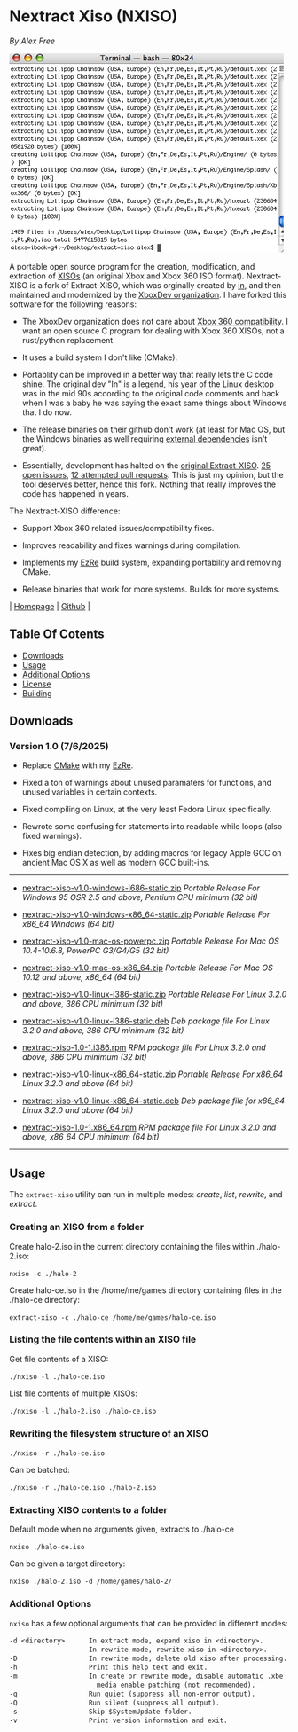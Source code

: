 # Nextract Xiso (NXISO)

_By Alex Free_

![lollipop-chainsaw-ppc](images/lollipop-chainsaw-ppc.png)

A portable open source program for the creation, modification, and extraction of [XISOs](https://consolemods.org/wiki/Xbox:Playing_Game_Backups#%22XISO%22) (an original Xbox and Xbox 360 ISO format). Nextract-XISO is a fork of Extract-XISO, which was orginally created by [in](mailto:in@fishtank.com), and then maintained and modernized by the [XboxDev organization](https://github.com/XboxDev/XboxDev). I have forked this software for the following reasons:

* The XboxDev organization does not care about [Xbox 360 compatibility](https://github.com/XboxDev/extract-xiso/issues/28#issuecomment-593974716). I want an open source C program for dealing with Xbox 360 XISOs, not a rust/python replacement.

* It uses a build system I don't like (CMake).

* Portablity can be improved in a better way that really lets the C code shine. The original dev "In" is a legend, his year of the Linux desktop was in the mid 90s according to the original code comments and back when I was a baby he was saying the exact same things about Windows that I do now.

* The release binaries on their github don't work (at least for Mac OS, but the Windows binaries as well requiring [external dependencies](https://github.com/XboxDev/extract-xiso/issues/86) isn't great).

* Essentially, development has halted on the [original Extract-XISO](https://github.com/XboxDev/extract-xiso). [25 open issues](https://github.com/XboxDev/extract-xiso/issues), [12 attempted pull requests](https://github.com/XboxDev/extract-xiso/pulls). This is just my opinion, but the tool deserves better, hence this fork. Nothing that really improves the code has happened in years.

The Nextract-XISO difference:

* Support Xbox 360 related issues/compatibility fixes.

* Improves readability and fixes warnings during compilation.

* Implements my [EzRe](https://github.com/alex-free/ezre) build system, expanding portability and removing CMake.

* Release binaries that work for more systems. Builds for more systems.

| [Homepage](https://alex-free.github.io/nxiso) | [Github](https://github.com/alex-free/extract-xiso) |

## Table Of Cotents

* [Downloads](#downloads)
* [Usage](#usage)
* [Additional Options](#additional-options)
* [License](license.md)
* [Building](build.md)

## Downloads

### Version 1.0 (7/6/2025)

* Replace [CMake](https://cmake.org) with my [EzRe](https://github.com/alex-free/ezre).

* Fixed a ton of warnings about unused paramaters for functions, and unused variables in certain contexts.

* Fixed compiling on Linux, at the very least Fedora Linux specifically.

* Rewrote some confusing for statements into readable while loops (also fixed warnings).

* Fixes big endian detection, by adding macros for legacy Apple GCC on ancient Mac OS X as well as modern GCC built-ins.

----------------------------------------------------

* [nextract-xiso-v1.0-windows-i686-static.zip](https://github.com/alex-free/extract-xiso/releases/download/v1.0/nextract-xiso-v1.0-windows-i686-static.zip) _Portable Release For Windows 95 OSR 2.5 and above, Pentium CPU minimum (32 bit)_

* [nextract-xiso-v1.0-windows-x86\_64-static.zip](https://github.com/alex-free/extract-xiso/releases/download/v1.0/nextract-xiso-v1.0-windows-x86_64-static.zip) _Portable Release For x86\_64 Windows (64 bit)_

* [nextract-xiso-v1.0-mac-os-powerpc.zip](https://github.com/alex-free/extract-xiso/releases/download/v1.0/nextract-xiso-v1.0-mac-os-powerpc.zip) _Portable Release For Mac OS 10.4-10.6.8, PowerPC G3/G4/G5 (32 bit)_

* [nextract-xiso-v1.0-mac-os-x86\_64.zip](https://github.com/alex-free/extract-xiso/releases/download/v1.0/nextract-xiso-v1.0-mac-os-x86_64.zip) _Portable Release For Mac OS 10.12 and above, x86\_64 (64 bit)_

* [nextract-xiso-v1.0-linux-i386-static.zip](https://github.com/alex-free/extract-xiso/releases/download/v1.0/nextract-xiso-v1.0-linux-i386-static.zip) _Portable Release For Linux 3.2.0 and above, 386 CPU minimum (32 bit)_

* [nextract-xiso-v1.0-linux-i386-static.deb](https://github.com/alex-free/extract-xiso/releases/download/v1.0/nextract-xiso-v1.0-linux-i386-static.deb) _Deb package file For Linux 3.2.0 and above, 386 CPU minimum (32 bit)_

* [nextract-xiso-1.0-1.i386.rpm](https://github.com/alex-free/extract-xiso/releases/download/v1.0/nextract-xiso-1.0-1.i386.rpm) _RPM package file For Linux 3.2.0 and above, 386 CPU minimum (32 bit)_

* [nextract-xiso-v1.0-linux-x86\_64-static.zip](https://github.com/alex-free/extract-xiso/releases/download/v1.0/nextract-xiso-v1.0-linux-x86_64-static.zip) _Portable Release For x86\_64 Linux 3.2.0 and above (64 bit)_

* [nextract-xiso-v1.0-linux-x86\_64-static.deb](https://github.com/alex-free/extract-xiso/releases/download/v1.0/nextract-xiso-v1.0-linux-x86_64-static.deb) _Deb package file for x86_64 Linux 3.2.0 and above (64 bit)_

* [nextract-xiso-1.0-1.x86\_64.rpm](https://github.com/alex-free/extract-xiso/releases/download/v1.0/nextract-xiso-1.0-1.x86_64.rpm) _RPM package file For Linux 3.2.0 and above, x86_64 CPU minimum (64 bit)_

---------------------------------------


## Usage

The `extract-xiso` utility can run in multiple modes: *create*, *list*, *rewrite*, and *extract*.

### Creating an XISO from a folder

Create halo-2.iso in the current directory containing the files within ./halo-2.iso:

`nxiso -c ./halo-2`

Create halo-ce.iso in the /home/me/games directory containing files in the ./halo-ce directory:

`extract-xiso -c ./halo-ce /home/me/games/halo-ce.iso`

### Listing the file contents within an XISO file

Get file contents of a XISO:

`./nxiso -l ./halo-ce.iso`

List file contents of multiple XISOs:

`./nxiso -l ./halo-2.iso ./halo-ce.iso`

### Rewriting the filesystem structure of an XISO

`./nxiso -r ./halo-ce.iso`

Can be batched:

`./nxiso -r ./halo-ce.iso ./halo-2.iso`

### Extracting XISO contents to a folder

Default mode when no arguments given, extracts to ./halo-ce

`nxiso ./halo-ce.iso`

Can be given a target directory:

`nxiso ./halo-2.iso -d /home/games/halo-2/`

### Additional Options

`nxiso` has a few optional arguments that can be provided in different modes:
```
-d <directory>      In extract mode, expand xiso in <directory>.
                    In rewrite mode, rewrite xiso in <directory>.
-D                  In rewrite mode, delete old xiso after processing.
-h                  Print this help text and exit.
-m                  In create or rewrite mode, disable automatic .xbe
                      media enable patching (not recommended).
-q                  Run quiet (suppress all non-error output).
-Q                  Run silent (suppress all output).
-s                  Skip $SystemUpdate folder.
-v                  Print version information and exit.
```